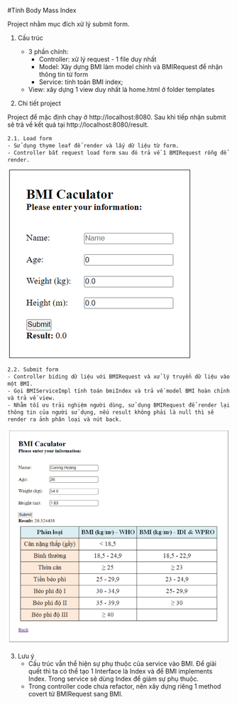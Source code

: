 #Tính Body Mass Index

Project nhằm mục đích xử lý submit form.

1. Cấu trúc
    - 3 phần chính:
        + Controller: xử lý request - 1 file duy nhất
        + Model: Xây dựng BMI làm model chính và BMIRequest để nhận thông tin từ form
        + Service: tính toán BMI index;
    - View: xây dựng 1 view duy nhất là home.html ở folder templates
    
2. Chi tiết project 
   
Project để mặc định chạy ở http://localhost:8080. Sau khi tiếp nhận submit sẽ trả về kết quả tại http://localhost:8080/result.

    2.1. Load form
    - Sử dụng thyme leaf để render và lấy dữ liệu từ form. 
    - Controller bắt request load form sau đó trả về 1 BMIRequest rỗng để render.

![img.png](img.png)

    2.2. Submit form
    - Controller biding dữ liệu với BMIRequest và xử lý truyển dữ liệu vào một BMI. 
    - Gọi BMIServiceImpl tính toán bmiIndex và trả về model BMI hoàn chỉnh và trả về view.
    - Nhằm tối ưu trải nghiệm người dùng, sử dụng BMIRequest để render lại thông tin của người sử dụng, nếu result không phải là null thì sẽ render ra ảnh phân loại và nút back.
![img_1.png](img_1.png)

3. Lưu ý
   - Cấu trúc vẫn thể hiện sự phụ thuộc của service vào BMI. Để giải quết thì ta có thể tạo 1 Interface là Index và để BMI implements Index. Trong service sẽ dùng Index để giảm sự phụ thuộc.
   - Trong controller code chưa refactor, nên xây dựng riêng 1 method covert từ BMIRequest sang BMI.